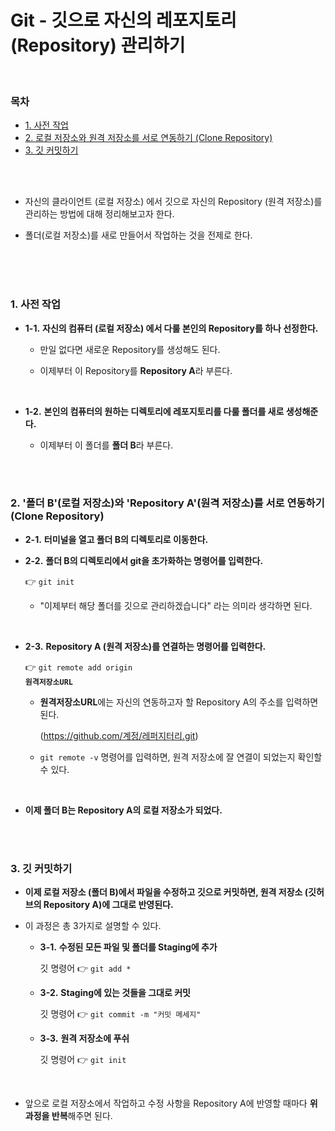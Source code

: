 # Git - 깃으로 자신의 레포지토리 (Repository) 관리하기

<br/>

### 목차

- <a href="https://github.com/SangYoonLee1231/TIL/blob/main/Git/git_manage_my_repository.md#1-%EC%82%AC%EC%A0%84-%EC%9E%91%EC%97%85">1. 사전 작업</a>
- <a href="https://github.com/SangYoonLee1231/TIL/blob/main/Git/git_manage_my_repository.md#2-%ED%8F%B4%EB%8D%94-b%EB%A1%9C%EC%BB%AC-%EC%A0%80%EC%9E%A5%EC%86%8C%EC%99%80-repository-a%EC%9B%90%EA%B2%A9-%EC%A0%80%EC%9E%A5%EC%86%8C%EB%A5%BC-%EC%84%9C%EB%A1%9C-%EC%97%B0%EB%8F%99%ED%95%98%EA%B8%B0-clone-repository">2. 로컬 저장소와 원격 저장소를 서로 연동하기 (Clone Repository)</a>
- <a href="https://github.com/SangYoonLee1231/TIL/blob/main/Git/git_manage_my_repository.md#3-%EA%B9%83-%EC%BB%A4%EB%B0%8B%ED%95%98%EA%B8%B0">3. 깃 커밋하기</a>

<br/><br/>

- 자신의 클라이언트 (로컬 저장소) 에서 깃으로 자신의 Repository (원격 저장소)를 관리하는 방법에 대해 정리해보고자 한다.

- 폴더(로컬 저장소)를 새로 만들어서 작업하는 것을 전제로 한다.

<br/><br/><br/>

### 1. 사전 작업

- <strong>1-1.</strong> <strong>자신의 컴퓨터 (로컬 저장소) 에서 다룰 본인의 Repository를 하나 선정한다.</strong>

  - 만일 없다면 새로운 Repository를 생성해도 된다.

  - 이제부터 이 Repository를 <strong>Repository A</strong>라 부른다.

<br/>

- <strong>1-2.</strong> <strong>본인의 컴퓨터의 원하는 디렉토리에 레포지토리를 다룰 폴더를 새로 생성해준다.</strong>

  - 이제부터 이 폴더를 <strong>폴더 B</strong>라 부른다.

<br/><br/>

### 2. '폴더 B'(로컬 저장소)와 'Repository A'(원격 저장소)를 서로 연동하기 (Clone Repository)

- <strong>2-1.</strong> <strong>터미널을 열고 폴더 B의 디렉토리로 이동한다.</strong>

- <strong>2-2.</strong> <strong>폴더 B의 디렉토리에서 git을 초가화하는 명령어를 입력한다.</strong>

  👉 <code>git init</code>

  - "이제부터 해당 폴더를 깃으로 관리하겠습니다" 라는 의미라 생각하면 된다.

<br/>

- <strong>2-3.</strong> <strong>Repository A (원격 저장소)를 연결하는 명령어를 입력한다.</strong>

  👉 <code>git remote add origin <strong>원격저장소URL</strong></code>

  - <strong>원격저장소URL</strong>에는 자신의 연동하고자 할 Repository A의 주소를 입력하면 된다.

    (https://github.com/계정/레퍼지터리.git)

  - <code>git remote -v</code> 명령어를 입력하면, 원격 저장소에 잘 연결이 되었는지 확인할 수 있다.

<br/>

- <strong>이제 폴더 B는 Repository A의 로컬 저장소가 되었다.</strong>

<br/><br/>

### 3. 깃 커밋하기

- <strong>이제 로컬 저장소 (폴더 B)에서 파일을 수정하고 깃으로 커밋하면, 원격 저장소 (깃허브의 Repository A)에 그대로 반영된다.</strong>

- 이 과정은 총 3가지로 설명할 수 있다.

  - <strong>3-1.</strong> <strong>수정된 모든 파일 및 폴더를 Staging에 추가</strong>

    깃 명령어 👉 <code>git add \*</code>

  - <strong>3-2.</strong> <strong>Staging에 있는 것들을 그대로 커밋</strong>

    깃 명령어 👉 <code>git commit -m "커밋 메세지"</code>

  - <strong>3-3.</strong> <strong>원격 저장소에 푸쉬</strong>

    깃 명령어 👉 <code>git init</code>

<br/>

- 앞으로 로컬 저장소에서 작업하고 수정 사항을 Repository A에 반영할 때마다 <strong>위 과정을 반복</strong>해주면 된다.

